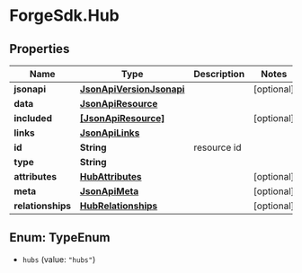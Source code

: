 # ForgeSdk.Hub

## Properties
Name | Type | Description | Notes
------------ | ------------- | ------------- | -------------
**jsonapi** | [**JsonApiVersionJsonapi**](JsonApiVersionJsonapi.md) |  | [optional] 
**data** | [**JsonApiResource**](JsonApiResource.md) |  | 
**included** | [**[JsonApiResource]**](JsonApiResource.md) |  | [optional] 
**links** | [**JsonApiLinks**](JsonApiLinks.md) |  | 
**id** | **String** | resource id | 
**type** | **String** |  | 
**attributes** | [**HubAttributes**](HubAttributes.md) |  | [optional] 
**meta** | [**JsonApiMeta**](JsonApiMeta.md) |  | [optional] 
**relationships** | [**HubRelationships**](HubRelationships.md) |  | [optional] 


<a name="TypeEnum"></a>
## Enum: TypeEnum


* `hubs` (value: `"hubs"`)




